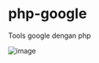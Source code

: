 # php-google
Tools google dengan php

![image](https://github.com/menang22/php-google/Screenshot_20210208_142246.JPG)
